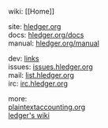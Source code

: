 wiki: [[Home]]  

site: [hledger.org](http://hledger.org)  
docs: [hledger.org/docs](http://hledger.org/docs)  
manual: [hledger.org/manual](http://hledger.org/manual)  

dev: [links](http://hledger.org/contributing.html#links)  
issues: [issues.hledger.org](issues.hledger.org)  
mail: [list.hledger.org](http://list.hledger.org)  
irc: [irc.hledger.org](http://irc.hledger.org)  

more:  
[plaintextaccounting.org](http://plaintextaccounting.org)  
[ledger's wiki](https://github.com/ledger/ledger/wiki)  